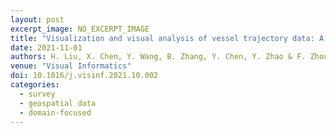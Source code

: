 ```yaml
---
layout: post
excerpt_image: NO_EXCERPT_IMAGE
title: "Visualization and visual analysis of vessel trajectory data: A survey"
date: 2021-11-01
authors: H. Liu, X. Chen, Y. Wang, B. Zhang, Y. Chen, Y. Zhao & F. Zhou
venue: "Visual Informatics"
doi: 10.1016/j.visinf.2021.10.002
categories:
  - survey
  - geospatial data
  - domain-focused
---
```


